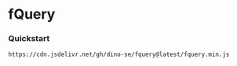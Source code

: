 # fQuery

### Quickstart
```bash
https://cdn.jsdelivr.net/gh/dino-se/fquery@latest/fquery.min.js
```